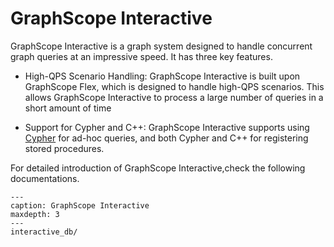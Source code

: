 # GraphScope Interactive

GraphScope Interactive is a graph system designed to handle concurrent graph queries at an impressive speed. It has three key features.
- High-QPS Scenario Handling: GraphScope Interactive is built upon GraphScope Flex, which is designed to handle high-QPS scenarios. This allows GraphScope Interactive to process a large number of queries in a short amount of time

- Support for Cypher and C++: GraphScope Interactive supports using [Cypher](https://opencypher.org/) for ad-hoc queries, and both Cypher and C++ for registering stored procedures. 

For detailed introduction of GraphScope Interactive,check the following documentations.

```{toctree} arguments
---
caption: GraphScope Interactive
maxdepth: 3
---
interactive_db/
```
